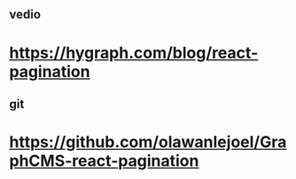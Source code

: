 vedio
---------
https://hygraph.com/blog/react-pagination
================================================================
git
----------
https://github.com/olawanlejoel/GraphCMS-react-pagination
================================================================